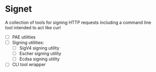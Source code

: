 # Signet
A collection of tools for signing HTTP requests including a command line tool intended to act like curl
- [ ] PAE utilities 
- [ ] Signing utilities:
  - [ ] SigV4 signing utility
  - [ ] Escher signing utility 
  - [ ] Ecdsa signing utility
- [ ] CLI tool wrapper 
